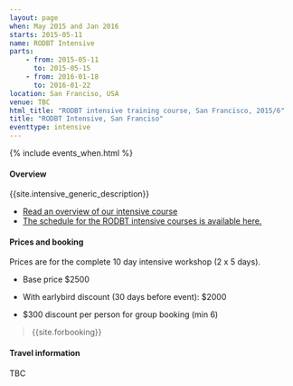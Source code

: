 ```yaml
---
layout: page
when: May 2015 and Jan 2016
starts: 2015-05-11
name: RODBT Intensive
parts:
    - from: 2015-05-11
      to: 2015-05-15
    - from: 2016-01-18
      to: 2016-01-22
location: San Franciso, USA
venue: TBC
html_title: "RODBT intensive training course, San Francisco, 2015/6"
title: "RODBT Intensive, San Franciso"
eventtype: intensive
---
```



{% include events_when.html %}


#### Overview

{{site.intensive_generic_description}}

- [Read an overview of our intensive course](/training/intensive.html)
- [The schedule for the RODBT intensive courses is available here.](/training/intensive-timetable.html)


#### Prices and booking

Prices are for the complete 10 day intensive workshop (2 x 5 days).

- Base price $2500
- With earlybird discount (30 days before event): $2000

- $300 discount per person for group booking (min 6)


> {{site.forbooking}}

#### Travel information

TBC
